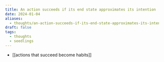 ```yaml
---
title: An action succeeds if its end state approximates its intention
date: 2024-01-04
aliases:
  - thoughts/an-action-succeeds-if-its-end-state-approximates-its-intention
draft: false
tags:
  - thoughts
  - seedlings
---
```

- [[actions that succeed become habits]]